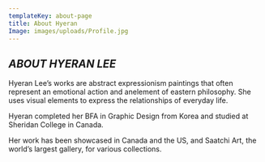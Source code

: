 ```yaml
---
templateKey: about-page
title: About Hyeran
Image: images/uploads/Profile.jpg
---
```

## *ABOUT HYERAN LEE*

Hyeran Lee’s works are abstract expressionism paintings that often represent an emotional action and anelement of eastern philosophy. She uses visual elements to express the relationships of everyday life.

Hyeran completed her BFA in Graphic Design from Korea and studied at Sheridan College in Canada.

Her work has been showcased in Canada and the US, and Saatchi Art, the world’s largest gallery, for various collections.
